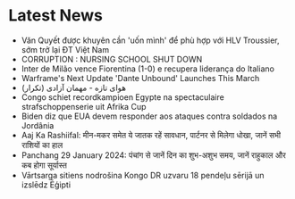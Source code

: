 # Latest News
-  Văn Quyết được khuyên cần 'uốn mình' để phù hợp với HLV Troussier, sớm trở lại ĐT Việt Nam
-  CORRUPTION : NURSING SCHOOL SHUT DOWN
-  Inter de Milão vence Fiorentina (1-0) e recupera liderança do Italiano
-  Warframe's Next Update 'Dante Unbound' Launches This March
-  هوای تازه - مهمان آزادی (تکرار)
-  Congo schiet recordkampioen Egypte na spectaculaire strafschoppenserie uit Afrika Cup
-  Biden diz que EUA devem responder aos ataques contra soldados na Jordânia
-  Aaj Ka Rashiifal: मीन-मकर समेत ये जातक रहें सावधान, पार्टनर से मिलेगा धोखा, जानें सभी राशियों का हाल
-  Panchang 29 January 2024: पंचांग से जानें दिन का शुभ-अशुभ समय, जानें राहुकाल और कब होगा सूर्यास्त
-  Vārtsarga sitiens nodrošina Kongo DR uzvaru 18 pendeļu sērijā un izslēdz Ēģipti
